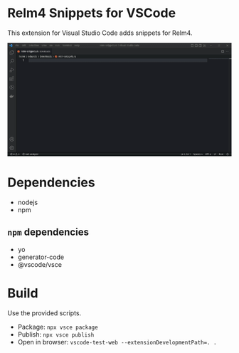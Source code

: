 # Relm4 Snippets for VSCode

This extension for Visual Studio Code adds snippets for Relm4.

![Usage](https://github.com/Relm4/vscode-relm4-snippets/blob/main/images/usage.gif?raw=true)

# Dependencies
- nodejs
- npm

## `npm` dependencies
- yo 
- generator-code
- @vscode/vsce

# Build
Use the provided scripts.
- Package: `npx vsce package`
- Publish: `npx vsce publish`
- Open in browser: `vscode-test-web --extensionDevelopmentPath=. .`
